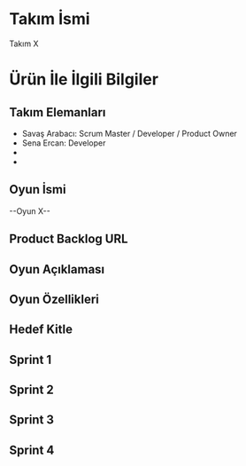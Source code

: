 # **Takım İsmi**

Takım X

# Ürün İle İlgili Bilgiler

## Takım Elemanları
- Savaş Arabacı: Scrum Master /  Developer / Product Owner
- Sena Ercan: Developer
- 
- 

## Oyun İsmi

--Oyun X--

## Product Backlog URL



## Oyun Açıklaması



## Oyun Özellikleri



## Hedef Kitle



## Sprint 1

## Sprint 2

## Sprint 3

## Sprint 4
